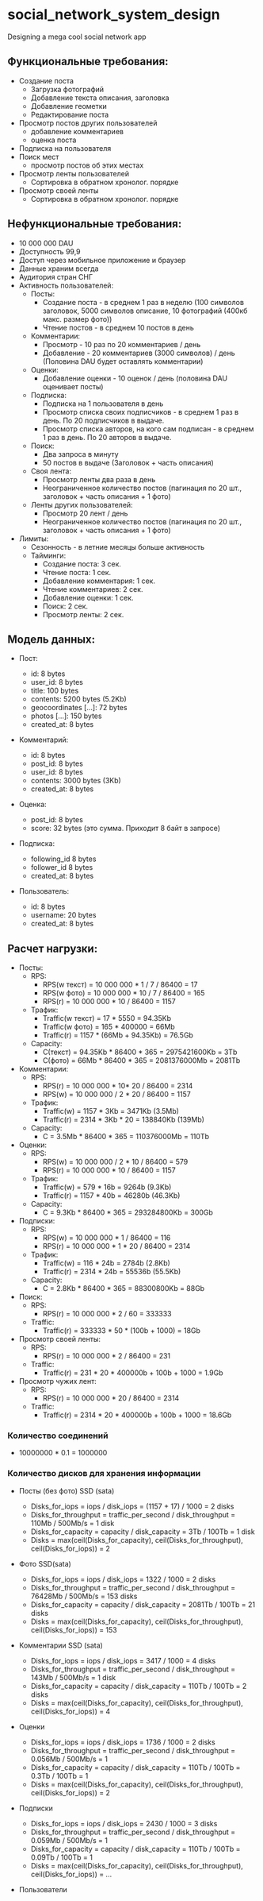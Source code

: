# social_network_system_design
Designing a mega cool social network app


## Функциональные требования:
* Создание поста
  - Загрузка фотографий
  - Добавление текста описания, заголовка
  - Добавление геометки
  - Редактирование поста
* Просмотр постов других пользователей
  * добавление комментариев
  * оценка поста
* Подписка на пользователя
* Поиск мест
  * просмотр постов об этих местах
* Просмотр ленты пользователей
  * Сортировка в обратном хронолог. порядке
* Просмотр своей ленты
  * Сортировка в обратном хронолог. порядке


## Нефункциональные требования:
* 10 000 000 DAU
* Доступность 99,9
* Доступ через мобильное приложение и браузер
* Данные храним всегда
* Аудитория стран СНГ
* Активность пользователей:
  * Посты:
    * Создание поста - в среднем 1 раз в неделю (100 символов заголовок, 5000 символов описание, 10 фотографий (400кб макс. размер фото))
    * Чтение постов - в среднем 10 постов в день
  * Комментарии:
    * Просмотр - 10 раз по 20 комментариев / день
    * Добавление - 20 комментариев (3000 символов) / день (Половина DAU будет оставлять комментарии)
  * Оценки:
    * Добавление оценки - 10 оценок / день (половина DAU оценивает посты)
  * Подписка:
    * Подписка на 1 пользователя в день
    * Просмотр списка своих подписчиков - в среднем 1 раз в день. По 20 подписчиков в выдаче.
    * Просмотр списка авторов, на кого сам подписан - в среднем 1 раз в день. По 20 авторов в выдаче.
  * Поиск:
    * Два запроса в минуту
    * 50 постов в выдаче (Заголовок + часть описания)
  * Своя лента:
    * Просмотр ленты два раза в день
    * Неограниченное количество постов (пагинация по 20 шт., заголовок + часть описания + 1 фото)
  * Ленты других пользователей:
    * Просмотр 20 лент / день
    * Неограниченное количество постов (пагинация по 20 шт., заголовок + часть описания + 1 фото)
* Лимиты:
  * Сезонность - в летние месяцы больше активность
  * Тайминги:
    * Создание поста: 3 сек.
    * Чтение поста: 1 сек.
    * Добавление комментария: 1 сек.
    * Чтение комментариев: 2 сек.
    * Добавление оценки: 1 сек.
    * Поиск: 2 сек.
    * Просмотр ленты: 2 сек.

## Модель данных:
* Пост:
  * id:  8 bytes
  * user_id:  8 bytes
  * title:  100 bytes
  * contents:  5200 bytes (5.2Kb)
  * geocoordinates [...]:  72 bytes
  * photos [...]:  150 bytes
  * created_at:  8 bytes

* Комментарий:
  * id:  8 bytes
  * post_id:  8 bytes
  * user_id:  8 bytes
  * contents: 3000 bytes (3Kb)
  * created_at:  8 bytes

* Оценка:
  * post_id:  8 bytes
  * score:  32 bytes (это сумма. Приходит 8 байт в запросе)

* Подписка:
  * following_id  8 bytes
  * follower_id 8 bytes
  * created_at: 8 bytes

* Пользователь:
  * id: 8 bytes
  * username: 20 bytes
  * created_at: 8 bytes

## Расчет нагрузки:
* Посты:
  * RPS: 
    * RPS(w текст) = 10 000 000 * 1 / 7 / 86400 = 17
    * RPS(w фото) = 10 000 000 * 10 / 7 / 86400 = 165
    * RPS(r) = 10 000 000 * 10 / 86400 = 1157
  * Трафик:
    * Traffic(w текст) = 17 * 5550 = 94.35Kb
    * Traffic(w фото) = 165 * 400000 = 66Mb
    * Traffic(r) = 1157 * (66Mb + 94.35Kb) = 76.5Gb
  * Capacity:
    * C(текст) = 94.35Kb * 86400 * 365 = 2975421600Kb = 3Tb
    * C(фото) = 66Mb * 86400 * 365 = 2081376000Mb = 2081Tb
* Комментарии:
  * RPS: 
    * RPS(r) = 10 000 000 * 10* 20 / 86400 = 2314
    * RPS(w) = 10 000 000 / 2 * 20 / 86400 = 1157
  * Трафик:
    * Traffic(w) = 1157 * 3Kb = 3471Kb (3.5Mb)
    * Traffic(r) = 2314 * 3Kb * 20 = 138840Kb (139Mb)
  * Capacity:
    * C = 3.5Mb * 86400 * 365 = 110376000Mb = 110Tb
* Оценки:
  * RPS: 
    * RPS(w) = 10 000 000 / 2 * 10 / 86400 = 579
    * RPS(r) = 10 000 000 * 10 / 86400 = 1157
  * Трафик:
    * Traffic(w) = 579 * 16b = 9264b (9.3Kb)
    * Traffic(r) = 1157 * 40b = 46280b (46.3Kb)
  * Capacity:
    * C = 9.3Kb * 86400 * 365 = 293284800Kb = 300Gb
* Подписки:
  * RPS: 
    * RPS(w) = 10 000 000 * 1 / 86400 = 116
    * RPS(r) = 10 000 000 * 1 * 20 / 86400  = 2314
  * Трафик:
    * Traffic(w) = 116 * 24b = 2784b (2.8Kb)
    * Traffic(r) = 2314 * 24b = 55536b (55.5Kb)
  * Capacity:
    * C = 2.8Kb * 86400 * 365 = 88300800Kb = 88Gb
* Поиск:
  * RPS:
    * RPS(r) = 10 000 000 * 2 / 60 = 333333
  * Traffic:
    * Traffic(r) = 333333 * 50 * (100b + 1000) = 18Gb
* Просмотр своей ленты:
  * RPS:
    * RPS(r) = 10 000 000 * 2 / 86400 = 231
  * Traffic:
    * Traffic(r) = 231 * 20 * 400000b + 100b + 1000 = 1.9Gb
* Просмотр чужих лент:
  * RPS:
    * RPS(r) = 10 000 000 * 20 / 86400 = 2314
  * Traffic:
    * Traffic(r) = 2314 * 20 * 400000b + 100b + 1000 = 18.6Gb

### Количество соединений
* 10000000 * 0.1 = 1000000


### Количество дисков для хранения информации
* Посты (без фото) SSD (sata)
  * Disks_for_iops = iops / disk_iops = (1157 + 17) / 1000 = 2 disks 
  * Disks_for_throughput = traffic_per_second / disk_throughput = 110Mb / 500Mb/s = 1 disk
  * Disks_for_capacity = capacity / disk_capacity = 3Tb / 100Tb = 1 disk
  * Disks = max(ceil(Disks_for_capacity), ceil(Disks_for_throughput), ceil(Disks_for_iops)) = 2

* Фото SSD(sata)
  * Disks_for_iops = iops / disk_iops = 1322 / 1000 = 2 disks
  * Disks_for_throughput = traffic_per_second / disk_throughput = 76428Mb / 500Mb/s = 153 disks
  * Disks_for_capacity = capacity / disk_capacity = 2081Tb / 100Tb = 21 disks
  * Disks = max(ceil(Disks_for_capacity), ceil(Disks_for_throughput), ceil(Disks_for_iops)) = 153 

* Комментарии SSD (sata)
  * Disks_for_iops = iops / disk_iops = 3417 / 1000 = 4 disks
  * Disks_for_throughput = traffic_per_second / disk_throughput = 143Mb / 500Mb/s = 1 disk
  * Disks_for_capacity = capacity / disk_capacity = 110Tb / 100Tb = 2 disks
  * Disks = max(ceil(Disks_for_capacity), ceil(Disks_for_throughput), ceil(Disks_for_iops)) = 4 

* Оценки
  * Disks_for_iops = iops / disk_iops = 1736 / 1000 = 2 disks
  * Disks_for_throughput = traffic_per_second / disk_throughput = 0.056Mb / 500Mb/s = 1
  * Disks_for_capacity = capacity / disk_capacity = 110Tb / 100Tb = 0.3Tb / 100Tb = 1
  * Disks = max(ceil(Disks_for_capacity), ceil(Disks_for_throughput), ceil(Disks_for_iops)) = 2 

* Подписки
  * Disks_for_iops = iops / disk_iops = 2430 / 1000 = 3 disks
  * Disks_for_throughput = traffic_per_second / disk_throughput = 0.059Mb / 500Mb/s = 1
  * Disks_for_capacity = capacity / disk_capacity = 110Tb / 100Tb = 0.09Tb / 100Tb = 1
  * Disks = max(ceil(Disks_for_capacity), ceil(Disks_for_throughput), ceil(Disks_for_iops)) = ...

* Пользователи